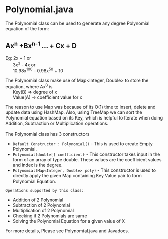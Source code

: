 # Polynomial.java

The Polynomial class can be used to generate any degree Polynomial equation of the form:

## Ax<sup>n</sup> +Bx<sup>n-1</sup> … + Cx + D

Eg: 	2x + 1 or <br/>
      &nbsp;&nbsp;&nbsp;&nbsp;&nbsp; 3x<sup>3</sup> - 4x or <br/>
      &nbsp;&nbsp;&nbsp;&nbsp;&nbsp; 10.98x<sup>100</sup> – 0.98x<sup>50</sup> + 10 <br/>
      
The Polynomial class make use of Map<Integer, Double> to store the equation, where Ax<sup>B</sup> is <br/>
	&nbsp;&nbsp;&nbsp;&nbsp;&nbsp; Key(B) => degree of x <br/>
	&nbsp;&nbsp;&nbsp;&nbsp;&nbsp; Value(A) => coefficient value for x <br/>
  
The reason to use Map was because of its O(1) time to insert, delete and update data using HashMap. Also, using TreeMap we can sort the Polynomial equation based on its Key, which is helpful to Iterate when doing Addition, Subtraction or Multiplication operations. <br/>
<br/>The Polynomial class has 3 constructors
 * `Default Constructor : Polynomial()` - This is used to create Empty Polynomial.
 * `Polynomial(double[] coefficient)` - This constructor takes input in the form of an array of type double. These values are the coefficient values and index is the degree.
 * `Polynomial(Map<Integer, Double> poly)` - This constructor is used to directly apply the given Map containing Key Value pair to form Polynomial Equation.

 `Operations supported by this class:`
* Addition of 2 Polynomial
* Subtraction of 2 Polynomial
* Multiplication of 2 Polynomial
* Checking if 2 Polynomials are same
* Solving the Polynomial Equation for a given value of X

For more details, Please see Polynomial.java and Javadocs.
